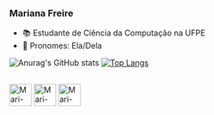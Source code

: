 ### Mariana Freire

- 📚 Estudante de Ciência da Computação na UFPE 
- 🤍 Pronomes: Ela/Dela

![Anurag's GitHub stats](https://github-readme-stats.vercel.app/api?username=marisfreire&show_icons=true&theme=cobalt)
[![Top Langs](https://github-readme-stats.vercel.app/api/top-langs/?username=marisfreire&layout=compact&theme=cobalt)](https://github.com/anuraghazra/github-readme-stats)

##

<div>
  <img align="center" alt="Mari-JS" height="40" width="40" src="https://cdn-icons-png.flaticon.com/512/5968/5968292.png">
  <img align="center" alt="Mari-HTML" height="40" width="40" src="https://cdn-icons-png.flaticon.com/512/174/174854.png">
  <img align="center" alt="Mari-CSS" height="40" width="40" src="https://cdn-icons-png.flaticon.com/512/732/732190.png">
</div>

##


